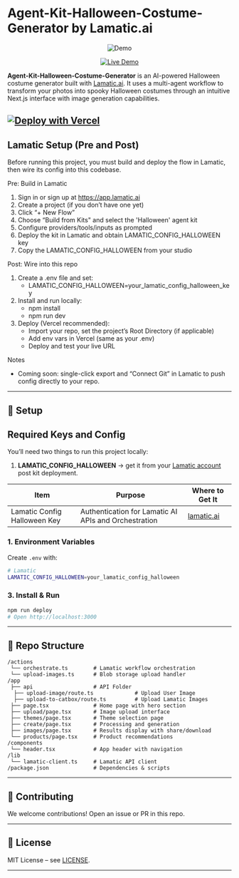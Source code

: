 # Agent-Kit-Halloween-Costume-Generator by Lamatic.ai

<p align="center">
   <img src="https://media3.giphy.com/media/v1.Y2lkPTc5MGI3NjExMDM0bjQ5aW1xNHplYTJrZ3BwMWs3Z2wxNWJub2xmbmdnaGltZ2FkYSZlcD12MV9pbnRlcm5hbF9naWZfYnlfaWQmY3Q9Zw/tF2OS6dTUfSrvGPqEO/giphy.gif" alt="Demo" />
</p>


<p align="center">
  <a href="https://agent-kit-halloween-costume-generator.vercel.app" target="_blank">
    <img src="https://img.shields.io/badge/Live%20Demo-black?style=for-the-badge" alt="Live Demo" />
  </a>
</p>

**Agent-Kit-Halloween-Costume-Generator** is an AI-powered Halloween costume generator built with [Lamatic.ai](https://lamatic.ai). It uses a multi-agent workflow to transform your photos into spooky Halloween costumes through an intuitive Next.js interface with image generation capabilities.

[![Deploy with Vercel](https://vercel.com/button)](https://vercel.com/new/clone?repository-url=https://github.com/Lamatic/AgentKit&root-directory=templates/special/halloween-costume-generator&env=LAMATIC_CONFIG_HALLOWEEN&envDescription=Your%20Lamatic%20Config%20Halloween%20key%20is%20required.&envLink=https://lamatic.ai/templates/agentkits/misc/agent-kit-halloween-costume-generator)
---

## Lamatic Setup (Pre and Post)

Before running this project, you must build and deploy the flow in Lamatic, then wire its config into this codebase.

Pre: Build in Lamatic
1. Sign in or sign up at https://app.lamatic.ai  
2. Create a project (if you don’t have one yet)  
3. Click “+ New Flow”  
4. Choose “Build from Kits" and select the 'Halloween' agent kit
5. Configure providers/tools/inputs as prompted  
6. Deploy the kit in Lamatic and obtain LAMATIC_CONFIG_HALLOWEEN key
7. Copy the LAMATIC_CONFIG_HALLOWEEN from your studio

Post: Wire into this repo
1. Create a .env file and set:
   - LAMATIC_CONFIG_HALLOWEEN=your_lamatic_config_halloween_key
3. Install and run locally:
   - npm install
   - npm run dev
4. Deploy (Vercel recommended):
   - Import your repo, set the project’s Root Directory (if applicable)
   - Add env vars in Vercel (same as your .env)
   - Deploy and test your live URL

Notes
- Coming soon: single-click export and “Connect Git” in Lamatic to push config directly to your repo.

---

## 🔑 Setup
## Required Keys and Config

You’ll need two things to run this project locally:  

1. **LAMATIC_CONFIG_HALLOWEEN** → get it from your [Lamatic account](https://lamatic.ai) post kit deployment.


| Item              | Purpose                                      | Where to Get It                                 |
| ----------------- | -------------------------------------------- | ----------------------------------------------- |
| Lamatic Config Halloween Key  | Authentication for Lamatic AI APIs and Orchestration           | [lamatic.ai](https://lamatic.ai)                |


### 1. Environment Variables
Create `.env` with:
```bash
# Lamatic
LAMATIC_CONFIG_HALLOWEEN=your_lamatic_config_halloween
```

### 3. Install & Run
```bash
npm run deploy
# Open http://localhost:3000
```

---

## 📂 Repo Structure

```
/actions
 └── orchestrate.ts        # Lamatic workflow orchestration
 └── upload-images.ts      # Blob storage upload handler
/app
 ├── api                   # API Folder
  ├── upload-image/route.ts             # Upload User Image
  ├── upload-to-catbox/route.ts         # Upload Lamatic Images
 ├── page.tsx              # Home page with hero section
 ├── upload/page.tsx       # Image upload interface
 ├── themes/page.tsx       # Theme selection page
 ├── create/page.tsx       # Processing and generation
 ├── images/page.tsx       # Results display with share/download
 └── products/page.tsx     # Product recommendations
/components
 └── header.tsx            # App header with navigation
/lib
 └── lamatic-client.ts     # Lamatic API client
/package.json              # Dependencies & scripts
```

---

## 🤝 Contributing

We welcome contributions! Open an issue or PR in this repo.

---

## 📜 License

MIT License – see [LICENSE](./LICENSE).

---